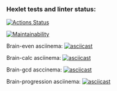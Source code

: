 ### Hexlet tests and linter status:
[![Actions Status](https://github.com/rouch314/python-project-49/actions/workflows/hexlet-check.yml/badge.svg)](https://github.com/rouch314/python-project-49/actions)

[![Maintainability](https://api.codeclimate.com/v1/badges/853eaab94f1148a69572/maintainability)](https://codeclimate.com/github/rouch314/python-project-49/maintainability)

Brain-even asciinema:
[![asciicast](https://asciinema.org/a/kge0ZN2axBzsuR7xUskHeeYRX.svg)](https://asciinema.org/a/kge0ZN2axBzsuR7xUskHeeYRX)

Brain-calc asciinema:
[![asciicast](https://asciinema.org/a/khvKLjddfn2hwB4a1W6xKpY34.svg)](https://asciinema.org/a/khvKLjddfn2hwB4a1W6xKpY34)

Brain-gcd asccinema:
[![asciicast](https://asciinema.org/a/DpN1cYrbEFl9RCMGTJPCfwN5T.svg)](https://asciinema.org/a/DpN1cYrbEFl9RCMGTJPCfwN5T)

Brain-progression asciinema:
[![asciicast](https://asciinema.org/a/p0yzA5Bqn1QRox6nhiIRrXvGn.svg)](https://asciinema.org/a/p0yzA5Bqn1QRox6nhiIRrXvGn)